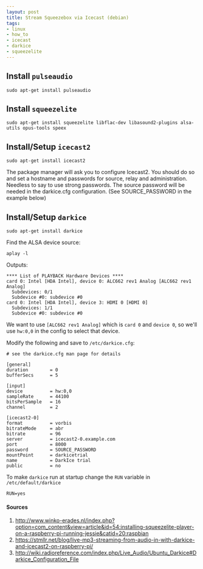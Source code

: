 ```yaml
---
layout: post
title: Stream Squeezebox via Icecast (debian)
tags:
- linux
- how_to
- icecast
- darkice
- squeezelite
---
```


## Install `pulseaudio`

```
sudo apt-get install pulseaudio
```

## Install `squeezelite`

```
sudo apt-get install squeezelite libflac-dev libasound2-plugins alsa-utils opus-tools speex
```

## Install/Setup `icecast2`

```
sudo apt-get install icecast2
```

The package manager will ask you to configure Icecast2. You should do so and set a hostname and passwords for source, relay and administration. Needless to say to use strong passwords. The source password will be needed in the darkice.cfg configuration. (See SOURCE_PASSWORD in the example below) 

## Install/Setup `darkice`

```
sudo apt-get install darkice
```

Find the ALSA device source: 
```
aplay -l
```
Outputs:
```
**** List of PLAYBACK Hardware Devices ****
card 0: Intel [HDA Intel], device 0: ALC662 rev1 Analog [ALC662 rev1 Analog]
  Subdevices: 0/1
  Subdevice #0: subdevice #0
card 0: Intel [HDA Intel], device 3: HDMI 0 [HDMI 0]
  Subdevices: 1/1
  Subdevice #0: subdevice #0
```
We want to use `[ALC662 rev1 Analog]` which is `card 0` and `device 0`, so we'll use `hw:0,0` in the config to select that
device.

Modify the following and save to `/etc/darkice.cfg`:
```
# see the darkice.cfg man page for details

[general]
duration        = 0
bufferSecs      = 5

[input]
device          = hw:0,0
sampleRate      = 44100
bitsPerSample   = 16
channel         = 2

[icecast2-0]
format          = vorbis
bitrateMode     = abr
bitrate         = 96
server          = icecast2-0.example.com
port            = 8000
password        = SOURCE_PASSWORD  
mountPoint      = darkicetrial
name            = DarkIce trial
public          = no
```

To make `darkice` run at startup change the `RUN` variable in `/etc/default/darkice`
```
RUN=yes
```

#### Sources

1. <http://www.winko-erades.nl/index.php?option=com_content&view=article&id=54:installing-squeezelite-player-on-a-raspberry-pi-running-jessie&catid=20:raspbian>
2. <https://stmllr.net/blog/live-mp3-streaming-from-audio-in-with-darkice-and-icecast2-on-raspberry-pi/>
3. <http://wiki.radioreference.com/index.php/Live_Audio/Ubuntu_Darkice#Darkice_Configuration_File>
